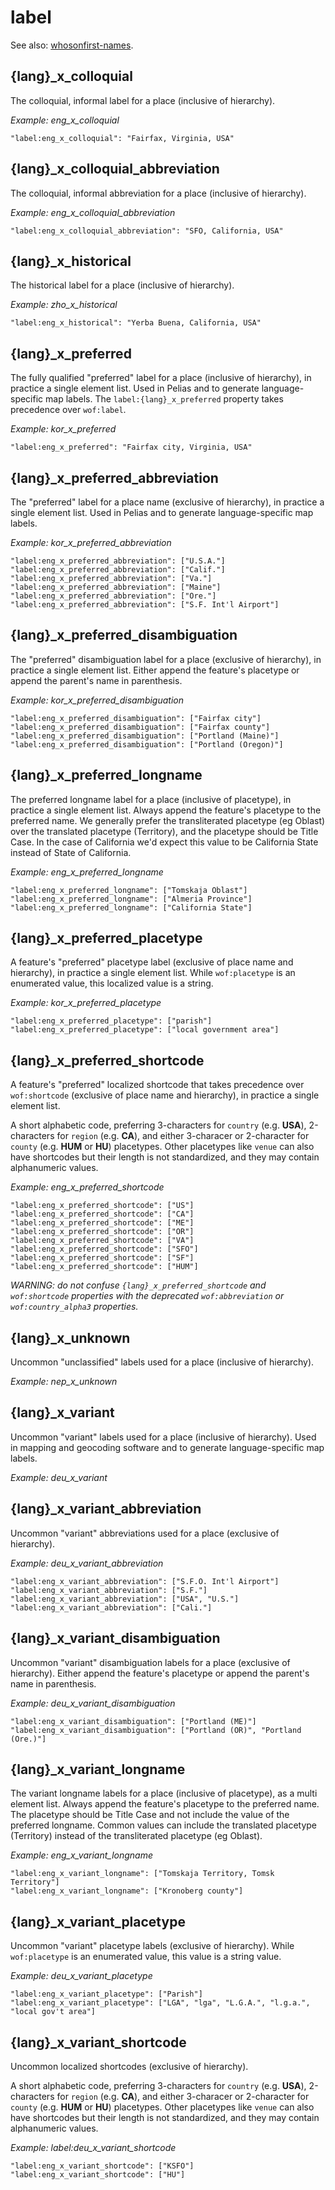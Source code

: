 # label

See also: [whosonfirst-names](https://github.com/whosonfirst/whosonfirst-names).

## {lang}_x_colloquial

The colloquial, informal label for a place (inclusive of hierarchy).

_Example: eng_x_colloquial_

```
"label:eng_x_colloquial": "Fairfax, Virginia, USA"
```


## {lang}_x_colloquial_abbreviation

The colloquial, informal abbreviation for a place (inclusive of hierarchy).

_Example: eng_x_colloquial_abbreviation_

```
"label:eng_x_colloquial_abbreviation": "SFO, California, USA"
```


## {lang}_x_historical

The historical label for a place (inclusive of hierarchy).

_Example: zho_x_historical_

```
"label:eng_x_historical": "Yerba Buena, California, USA"
```

## {lang}_x_preferred

The fully qualified "preferred" label for a place (inclusive of hierarchy), in practice a single element list. Used in Pelias and to generate language-specific map labels. The `label:{lang}_x_preferred` property takes precedence over `wof:label`.

_Example: kor_x_preferred_

```
"label:eng_x_preferred": "Fairfax city, Virginia, USA"
```

## {lang}_x_preferred_abbreviation

The "preferred" label for a place name (exclusive of hierarchy), in practice a single element list. Used in Pelias and to generate language-specific map labels.

_Example: kor_x_preferred_abbreviation_

```
"label:eng_x_preferred_abbreviation": ["U.S.A."]
"label:eng_x_preferred_abbreviation": ["Calif."]
"label:eng_x_preferred_abbreviation": ["Va."]
"label:eng_x_preferred_abbreviation": ["Maine"]
"label:eng_x_preferred_abbreviation": ["Ore."]
"label:eng_x_preferred_abbreviation": ["S.F. Int'l Airport"]
```


## {lang}_x_preferred_disambiguation

The "preferred" disambiguation label for a place (exclusive of hierarchy), in practice a single element list. Either append the feature's placetype or append the parent's name in parenthesis.

_Example: kor_x_preferred_disambiguation_

```
"label:eng_x_preferred_disambiguation": ["Fairfax city"]
"label:eng_x_preferred_disambiguation": ["Fairfax county"]
"label:eng_x_preferred_disambiguation": ["Portland (Maine)"]
"label:eng_x_preferred_disambiguation": ["Portland (Oregon)"]
```

## {lang}_x_preferred_longname

The preferred longname label for a place (inclusive of placetype), in practice a single element list. Always append the feature's placetype to the preferred name. We generally prefer the transliterated placetype (eg Oblast) over the translated placetype (Territory), and the placetype should be Title Case. In the case of California we'd expect this value to be California State instead of State of California.

_Example: eng_x_preferred_longname_

```
"label:eng_x_preferred_longname": ["Tomskaja Oblast"]
"label:eng_x_preferred_longname": ["Almeria Province"]
"label:eng_x_preferred_longname": ["California State"]
```

## {lang}_x_preferred_placetype

A feature's "preferred" placetype label (exclusive of place name and hierarchy), in practice a single element list. While `wof:placetype` is an enumerated value, this localized value is a string.

_Example: kor_x_preferred_placetype_

```
"label:eng_x_preferred_placetype": ["parish"]
"label:eng_x_preferred_placetype": ["local government area"]
```

## {lang}_x_preferred_shortcode

A feature's "preferred" localized shortcode that takes precedence over `wof:shortcode` (exclusive of place name and hierarchy), in practice a single element list. 

A short alphabetic code, preferring 3-characters for `country` (e.g. **USA**), 2-characters for `region` (e.g. **CA**), and either 3-characer or 2-character for `county` (e.g. **HUM** or **HU**) placetypes. Other placetypes like `venue` can also have shortcodes but their length is not standardized, and they may contain alphanumeric values.

_Example: eng_x_preferred_shortcode_ 

```
"label:eng_x_preferred_shortcode": ["US"]
"label:eng_x_preferred_shortcode": ["CA"]
"label:eng_x_preferred_shortcode": ["ME"]
"label:eng_x_preferred_shortcode": ["OR"]
"label:eng_x_preferred_shortcode": ["VA"]
"label:eng_x_preferred_shortcode": ["SFO"]
"label:eng_x_preferred_shortcode": ["SF"]
"label:eng_x_preferred_shortcode": ["HUM"]
```

_WARNING: do not confuse `{lang}_x_preferred_shortcode` and `wof:shortcode` properties with the deprecated `wof:abbreviation` or `wof:country_alpha3` properties._

## {lang}_x_unknown

Uncommon "unclassified" labels used for a place (inclusive of hierarchy).

_Example: nep_x_unknown_

## {lang}_x_variant

Uncommon "variant" labels used for a place (inclusive of hierarchy). Used in mapping and geocoding software and to generate language-specific map labels.

_Example: deu_x_variant_

## {lang}_x_variant_abbreviation

Uncommon "variant" abbreviations used for a place (exclusive of hierarchy).

_Example: deu_x_variant_abbreviation_

```
"label:eng_x_variant_abbreviation": ["S.F.O. Int'l Airport"]
"label:eng_x_variant_abbreviation": ["S.F."]
"label:eng_x_variant_abbreviation": ["USA", "U.S."]
"label:eng_x_variant_abbreviation": ["Cali."]
```

## {lang}_x_variant_disambiguation


Uncommon "variant" disambiguation labels for a place (exclusive of hierarchy). Either append the feature's placetype or append the parent's name in parenthesis.

_Example: deu_x_variant_disambiguation_

```
"label:eng_x_variant_disambiguation": ["Portland (ME)"]
"label:eng_x_variant_disambiguation": ["Portland (OR)", "Portland (Ore.)"]
```

## {lang}_x_variant_longname

The variant longname labels for a place (inclusive of placetype), as a multi element list. Always append the feature's placetype to the preferred name. The placetype should be Title Case and not include the value of the preferred longname. Common values can include the translated placetype (Territory) instead of the transliterated placetype (eg Oblast).

_Example: eng_x_variant_longname_

```
"label:eng_x_variant_longname": ["Tomskaja Territory, Tomsk Territory"]
"label:eng_x_variant_longname": ["Kronoberg county"]
```


## {lang}_x_variant_placetype

Uncommon "variant" placetype labels (exclusive of hierarchy). While `wof:placetype` is an enumerated value, this value is a string value.

_Example: deu_x_variant_placetype_

```
"label:eng_x_variant_placetype": ["Parish"]
"label:eng_x_variant_placetype": ["LGA", "lga", "L.G.A.", "l.g.a.", "local gov't area"]
```

## {lang}_x_variant_shortcode

Uncommon localized shortcodes (exclusive of hierarchy).

A short alphabetic code, preferring 3-characters for `country` (e.g. **USA**), 2-characters for `region` (e.g. **CA**), and either 3-characer or 2-character for `county` (e.g. **HUM** or **HU**) placetypes. Other placetypes like `venue` can also have shortcodes but their length is not standardized, and they may contain alphanumeric values.

_Example: label:deu_x_variant_shortcode_

```
"label:eng_x_variant_shortcode": ["KSFO"]
"label:eng_x_variant_shortcode": ["HU"]
```
